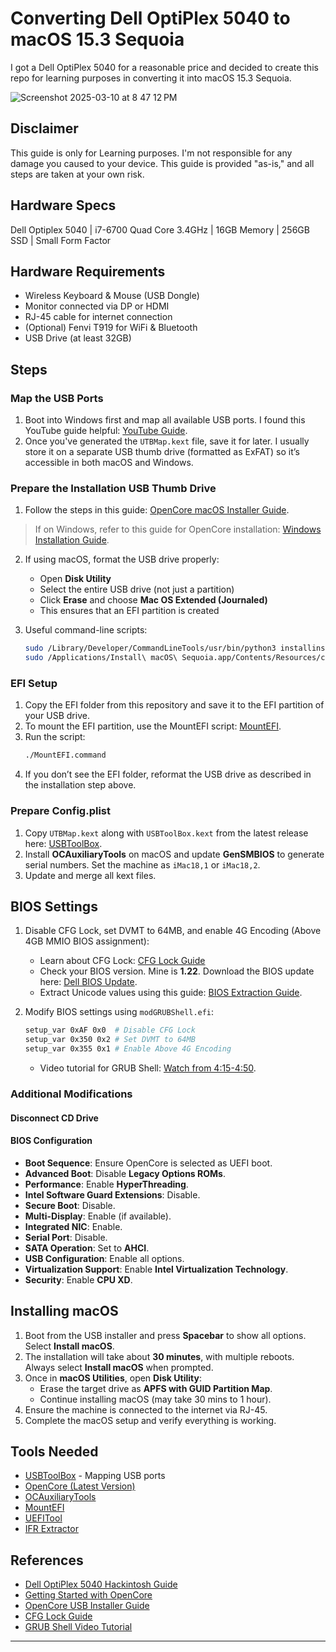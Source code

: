 # Converting Dell OptiPlex 5040 to macOS 15.3 Sequoia

I got a Dell OptiPlex 5040 for a reasonable price and decided to create this repo for learning purposes in converting it into macOS 15.3 Sequoia.

![Screenshot 2025-03-10 at 8 47 12 PM](https://github.com/user-attachments/assets/e7e76f1c-d0d9-4a13-a876-bd8cc1a3202d)


## Disclaimer
This guide is only for Learning purposes. I'm not responsible for any damage you caused to your device. This guide is provided "as-is," and all steps are taken at your own risk.

## Hardware Specs
Dell Optiplex 5040 | i7-6700 Quad Core 3.4GHz | 16GB Memory | 256GB SSD | Small Form Factor

## Hardware Requirements

- Wireless Keyboard & Mouse (USB Dongle)
- Monitor connected via DP or HDMI
- RJ-45 cable for internet connection
- (Optional) Fenvi T919 for WiFi & Bluetooth
- USB Drive (at least 32GB)

## Steps

### Map the USB Ports

1. Boot into Windows first and map all available USB ports. I found this YouTube guide helpful: [YouTube Guide](https://www.youtube.com/watch?v=eBaSUxQ7R9M).
2. Once you've generated the `UTBMap.kext` file, save it for later. I usually store it on a separate USB thumb drive (formatted as ExFAT) so it’s accessible in both macOS and Windows.

### Prepare the Installation USB Thumb Drive

1. Follow the steps in this guide: [OpenCore macOS Installer Guide](https://dortania.github.io/OpenCore-Install-Guide/installer-guide/mac-install.html#downloading-macos-modern-os).

>If on Windows, refer to this guide for OpenCore installation: [Windows Installation Guide](https://github.com/alienator88/ASUS-TUF-Z390M-Pro-Gaming-Hackintosh-OpenCore/tree/Ventura).

2. If using macOS, format the USB drive properly:

   - Open **Disk Utility**
   - Select the entire USB drive (not just a partition)
   - Click **Erase** and choose **Mac OS Extended (Journaled)**
   - This ensures that an EFI partition is created

3. Useful command-line scripts:

   ```sh
   sudo /Library/Developer/CommandLineTools/usr/bin/python3 installinstallmacos.py
   sudo /Applications/Install\ macOS\ Sequoia.app/Contents/Resources/createinstallmedia --volume /Volumes/MyVolume
   ```

### EFI Setup

1. Copy the EFI folder from this repository and save it to the EFI partition of your USB drive.
2. To mount the EFI partition, use the MountEFI script: [MountEFI](https://github.com/corpnewt/MountEFI).
3. Run the script:
   ```sh
   ./MountEFI.command
   ```
4. If you don’t see the EFI folder, reformat the USB drive as described in the installation step above.

### Prepare Config.plist

1. Copy `UTBMap.kext` along with `USBToolBox.kext` from the latest release here: [USBToolBox](https://github.com/USBToolBox/tool?tab=readme-ov-file).
2. Install **OCAuxiliaryTools** on macOS and update **GenSMBIOS** to generate serial numbers. Set the machine as `iMac18,1` or `iMac18,2`.
3. Update and merge all kext files.

## BIOS Settings

1. Disable CFG Lock, set DVMT to 64MB, and enable 4G Encoding (Above 4GB MMIO BIOS assignment):

   - Learn about CFG Lock: [CFG Lock Guide](https://dortania.github.io/OpenCore-Post-Install/misc/msr-lock.html#what-is-cfg-lock)
   - Check your BIOS version. Mine is **1.22**. Download the BIOS update here: [Dell BIOS Update](https://dl.dell.com/FOLDER08337268M/1/OptiPlex_5040_1.22.0.exe).
   - Extract Unicode values using this guide: [BIOS Extraction Guide](https://github.com/dreamwhite/bios-extraction-guide/tree/master/Dell).

2. Modify BIOS settings using `modGRUBShell.efi`:

   ```sh
   setup_var 0xAF 0x0  # Disable CFG Lock
   setup_var 0x350 0x2 # Set DVMT to 64MB
   setup_var 0x355 0x1 # Enable Above 4G Encoding
   ```

   - Video tutorial for GRUB Shell: [Watch from 4:15-4:50](https://www.youtube.com/watch?v=wcfU0xNvpDM\&t=285s).

### Additional Modifications

#### Disconnect CD Drive

#### BIOS Configuration

- **Boot Sequence**: Ensure OpenCore is selected as UEFI boot.
- **Advanced Boot**: Disable **Legacy Options ROMs**.
- **Performance**: Enable **HyperThreading**.
- **Intel Software Guard Extensions**: Disable.
- **Secure Boot**: Disable.
- **Multi-Display**: Enable (if available).
- **Integrated NIC**: Enable.
- **Serial Port**: Disable.
- **SATA Operation**: Set to **AHCI**.
- **USB Configuration**: Enable all options.
- **Virtualization Support**: Enable **Intel Virtualization Technology**.
- **Security**: Enable **CPU XD**.

## Installing macOS

1. Boot from the USB installer and press **Spacebar** to show all options. Select **Install macOS**.
2. The installation will take about **30 minutes**, with multiple reboots. Always select **Install macOS** when prompted.
3. Once in **macOS Utilities**, open **Disk Utility**:
   - Erase the target drive as **APFS with GUID Partition Map**.
   - Continue installing macOS (may take 30 mins to 1 hour).
4. Ensure the machine is connected to the internet via RJ-45.
5. Complete the macOS setup and verify everything is working.

## Tools Needed

- [USBToolBox](https://github.com/USBToolBox/tool) - Mapping USB ports
- [OpenCore (Latest Version)](https://github.com/acidanthera/OpenCorePkg)
- [OCAuxiliaryTools](https://github.com/ic005k/OCAuxiliaryTools/releases)
- [MountEFI](https://github.com/corpnewt/MountEFI)
- [UEFITool](https://github.com/LongSoft/UEFITool/releases)
- [IFR Extractor](https://github.com/LongSoft/Universal-IFR-Extractor/releases)

## References

- [Dell OptiPlex 5040 Hackintosh Guide](https://www.tonymacx86.com/threads/almost-success-dell-optiplex-5040.331274/)
- [Getting Started with OpenCore](https://dortania.github.io/OpenCore-Install-Guide/prerequisites.html#prerequisites)
- [OpenCore USB Installer Guide](https://dortania.github.io/OpenCore-Install-Guide/installer-guide/)
- [CFG Lock Guide](https://dortania.github.io/OpenCore-Post-Install/misc/msr-lock.html#turning-off-cfg-lock-manually)
- [GRUB Shell Video Tutorial](https://www.youtube.com/watch?v=wcfU0xNvpDM\&t=285s)

---


